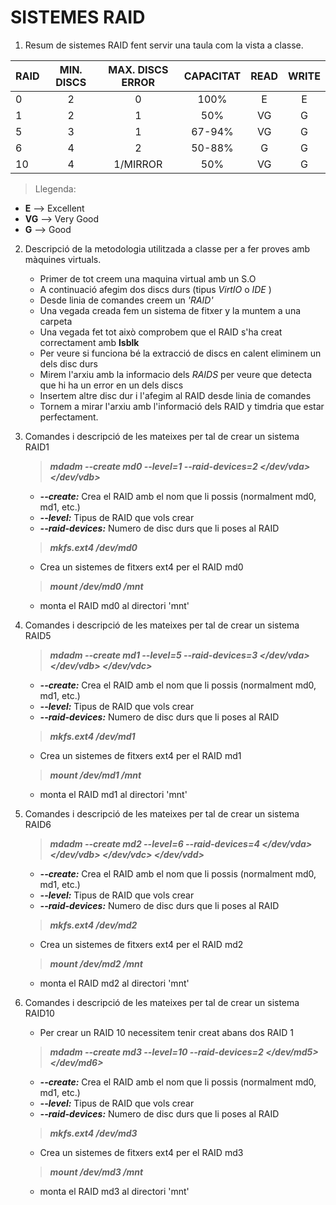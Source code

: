 # SISTEMES RAID

1. Resum de sistemes RAID fent servir una taula com la vista a classe.

| RAID | MIN. DISCS | MAX. DISCS ERROR | CAPACITAT | READ | WRITE |
| :--- | :--------: | :--------------: | :--------: | :--: | :---: |
|   0  |     2      |         0        |     100%   |  E   |   E   |
|   1  |     2      |         1        |      50%   |  VG  |   G   |
|   5  |     3      |         1        |   67-94%   |  VG  |   G   |
|   6  |     4      |         2        |   50-88%   |  G   |   G   |
|  10  |     4      |      1/MIRROR    |      50%   |  VG  |   G   |

>Llegenda:
 
   * **E** --> Excellent
   * **VG** --> Very Good
   * **G** --> Good

2. Descripció de la metodologia utilitzada a classe per a fer proves amb màquines virtuals.

   + Primer de tot creem una maquina virtual amb un S.O
   + A continuació afegim dos discs durs (tipus *VirtIO* o *IDE* )
   + Desde linia de comandes creem un *'RAID'* 
   + Una vegada creada fem un sistema de fitxer y la muntem a una carpeta
   + Una vegada fet tot això comprobem que el RAID s'ha creat correctament amb **lsblk**
   + Per veure si funciona bé la extracció de discs en calent eliminem un dels disc durs 
   + Mirem l'arxiu amb la informacio dels *RAIDS* per veure que detecta que hi ha un error en un dels discs
   + Insertem altre disc dur i l'afegim al RAID desde linia de comandes
   + Tornem a mirar l'arxiu amb l'informació dels RAID y timdria que estar perfectament.
     
3. Comandes i descripció de les mateixes per tal de crear un sistema RAID1
   
   > ***mdadm --create md0 --level=1 --raid-devices=2 </dev/vda> </dev/vdb>***
   + ***--create:*** Crea el RAID amb el nom que li possis (normalment md0, md1, etc.)
   + ***--level:*** Tipus de RAID que vols crear
   + ***--raid-devices:*** Numero de disc durs que li poses al RAID
   > ***mkfs.ext4 /dev/md0***
   + Crea un sistemes de fitxers ext4 per el RAID md0
   > ***mount /dev/md0 /mnt*** 
   + monta el RAID md0 al directori 'mnt'

4. Comandes i descripció de les mateixes per tal de crear un sistema RAID5

   > ***mdadm --create md1 --level=5 --raid-devices=3 </dev/vda> </dev/vdb> </dev/vdc>***
   + ***--create:*** Crea el RAID amb el nom que li possis (normalment md0, md1, etc.)
   + ***--level:*** Tipus de RAID que vols crear
   + ***--raid-devices:*** Numero de disc durs que li poses al RAID
   > ***mkfs.ext4 /dev/md1***
   + Crea un sistemes de fitxers ext4 per el RAID md1
   > ***mount /dev/md1 /mnt*** 
   + monta el RAID md1 al directori 'mnt'
   
5. Comandes i descripció de les mateixes per tal de crear un sistema RAID6

   > ***mdadm --create md2 --level=6 --raid-devices=4 </dev/vda> </dev/vdb> </dev/vdc> </dev/vdd>***
   + ***--create:*** Crea el RAID amb el nom que li possis (normalment md0, md1, etc.)
   + ***--level:*** Tipus de RAID que vols crear
   + ***--raid-devices:*** Numero de disc durs que li poses al RAID
   > ***mkfs.ext4 /dev/md2***
   + Crea un sistemes de fitxers ext4 per el RAID md2
   > ***mount /dev/md2 /mnt*** 
   + monta el RAID md2 al directori 'mnt'

6. Comandes i descripció de les mateixes per tal de crear un sistema RAID10

   + Per crear un RAID 10 necessitem tenir creat abans dos RAID 1
   > ***mdadm --create md3 --level=10 --raid-devices=2 </dev/md5> </dev/md6>***
   + ***--create:*** Crea el RAID amb el nom que li possis (normalment md0, md1, etc.)
   + ***--level:*** Tipus de RAID que vols crear
   + ***--raid-devices:*** Numero de disc durs que li poses al RAID
   > ***mkfs.ext4 /dev/md3***
   + Crea un sistemes de fitxers ext4 per el RAID md3
   > ***mount /dev/md3 /mnt*** 
   + monta el RAID md3 al directori 'mnt'
